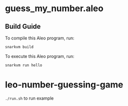 # guess_my_number.aleo

## Build Guide

To compile this Aleo program, run:
```bash
snarkvm build
```

To execute this Aleo program, run:
```bash
snarkvm run hello
```
# leo-number-guessing-game
`./run.sh` to run example
